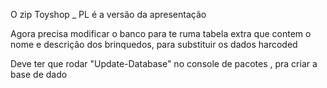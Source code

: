 O zip Toyshop _ PL é a versão da apresentação

Agora precisa modificar o banco para te ruma tabela extra que contem o nome e descrição dos brinquedos, para substituir os dados harcoded

Deve ter que rodar "Update-Database" no console de pacotes , pra criar a base de dado

